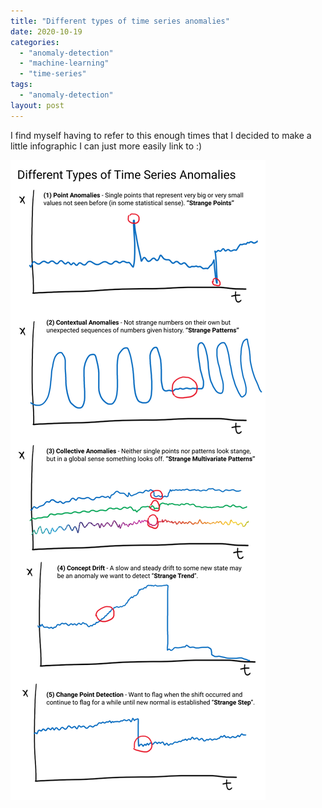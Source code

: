 ```yaml
---
title: "Different types of time series anomalies"
date: 2020-10-19
categories: 
  - "anomaly-detection"
  - "machine-learning"
  - "time-series"
tags: 
  - "anomaly-detection"
layout: post
---
```


I find myself having to refer to this enough times that I decided to make a little infographic I can just more easily link to :)

![](/assets/images/2020-10-19-different-types-of-time-series-anomalies/Different-Types-of-Anomalies-1.png)
